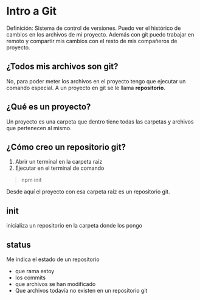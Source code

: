 # Intro a Git

Definición: Sistema de control de versiones. Puedo ver el histórico de cambios en los archivos de mi proyecto.
Además con git puedo trabajar en remoto y compartir mis cambios con el resto de mis compañeros de proyecto.

## ¿Todos mis archivos son git?
No, para poder meter los archivos en el proyecto tengo que ejecutar un comando especial. A un proyecto en git se le llama **repositorio**.

## ¿Qué es un proyecto?
Un proyecto es una carpeta que dentro tiene todas las carpetas y archivos que pertenecen al mismo.

## ¿Cómo creo un repositorio git?
1. Abrir un terminal en la carpeta raíz
2. Ejecutar en el terminal de comando
> npm init

Desde aquí el proyecto con esa carpeta raíz es un repositorio git.

## init 
inicializa un repositorio en la carpeta donde los pongo

## status
Me indica el estado de un repositorio
- que rama estoy
- los commits
- que archivos se han modificado
- Que archivos todavía no existen en un repositorio git





